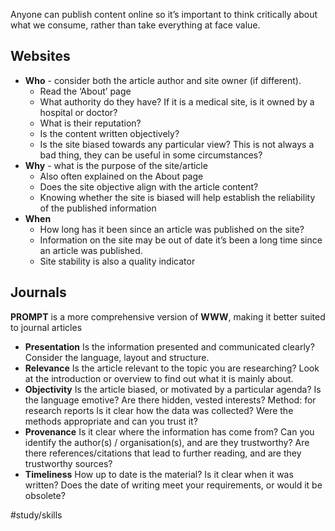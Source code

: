 Anyone can publish content online so it’s important to think critically about what we consume, rather than take everything at face value.

## Websites

* **Who** - consider both the article author and site owner (if different).
	* Read the ‘About’ page
	* What authority do they have? If it is a medical site, is it owned by a hospital or doctor?
	* What is their reputation?
	* Is the content written objectively?
	* Is the site biased towards any particular view? This is not always a bad thing, they can be useful in some circumstances?
* **Why** - what is the purpose of the site/article
	* Also often explained on the About page
	* Does the site objective align with the article content?
	* Knowing whether the site is biased will help establish the reliability of the published information
* **When**
	* How long has it been since an article was published on the site?
	* Information on the site may be out of date it’s been a long time since an article was published.
	* Site stability is also a quality indicator

## Journals
**PROMPT** is a more comprehensive version of **WWW**, making it better suited to journal articles

- **Presentation**
Is the information presented and communicated clearly? 
Consider the language, layout and structure.
- **Relevance**
Is the article relevant to the topic you are researching?
Look at the introduction or overview to find out what it is mainly about.
- **Objectivity**
Is the article biased, or motivated by a particular agenda? 
Is the language emotive? 
Are there hidden, vested interests?
Method: for research reports
Is it clear how the data was collected?
Were the methods appropriate and can you trust it?
- **Provenance**
Is it clear where the information has come from?
Can you identify the author(s) / organisation(s), and are they trustworthy?
Are there references/citations that lead to further reading, and are they trustworthy sources?
- **Timeliness**
How up to date is the material? Is it clear when it was written? 
Does the date of writing meet your requirements, or would it be obsolete?

#study/skills 


